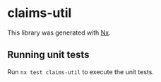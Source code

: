 # claims-util

This library was generated with [Nx](https://nx.dev).

## Running unit tests

Run `nx test claims-util` to execute the unit tests.
